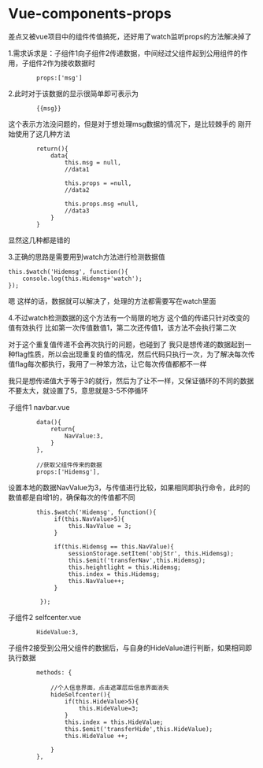 # Vue-components-props

差点又被vue项目中的组件传值搞死，还好用了watch监听props的方法解决掉了

1.需求诉求是：子组件1向子组件2传递数据，中间经过父组件起到公用组件的作用，子组件2作为接收数据时

            props:['msg']


2.此时对于该数据的显示很简单即可表示为

            {{msg}}

这个表示方法没问题的，但是对于想处理msg数据的情况下，是比较棘手的
刚开始使用了这几种方法


            return(){
                data{
                    this.msg = null,
                    //data1

                    this.props = =null,
                    //data2

                    this.props.msg =null,
                    //data3
                }
            }


显然这几种都是错的

3.正确的思路是需要用到watch方法进行检测数据值


    this.$watch('Hidemsg', function(){
        console.log(this.Hidemsg+'watch');
    });


嗯 这样的话，数据就可以解决了，处理的方法都需要写在watch里面

4.不过watch检测数据的这个方法有一个局限的地方
这个值的传递只针对改变的值有效执行
比如第一次传值数值1，第二次还传值1，该方法不会执行第二次

对于这个重复值传递不会再次执行的问题，也碰到了
我只是想传递的数据起到一种flag性质，所以会出现重复的值的情况，然后代码只执行一次，为了解决每次传值flag每次都执行，我用了一种笨方法，让它每次传值都都不一样

我只是想传递值大于等于3的就行，然后为了让不一样，又保证循环的不同的数据不要太大，就设置了5，意思就是3-5不停循环

子组件1 navbar.vue

            data(){
                return{
                    NavValue:3,
                }
            },

            //获取父组件传来的数据
            props:['Hidemsg'],


设置本地的数据NavValue为3，与传值进行比较，如果相同即执行命令，此时的数值都是自增1的，确保每次的传值都不同

            this.$watch('Hidemsg', function(){
                 if(this.NavValue>5){
                     this.NavValue = 3;
                 }

                 if(this.Hidemsg == this.NavValue){
                     sessionStorage.setItem('objStr', this.Hidemsg);
                     this.$emit('transferNav',this.Hidemsg);
                     this.heightlight = this.Hidemsg;
                     this.index = this.Hidemsg;
                     this.NavValue++;
                 }

             });


子组件2 selfcenter.vue

            HideValue:3,

子组件2接受到公用父组件的数据后，与自身的HideValue进行判断，如果相同即执行数据

            methods: {

                //个人信息界面，点击遮罩层后信息界面消失
                hideSelfcenter(){
                    if(this.HideValue>5){
                        this.HideValue=3;
                    }
                    this.index = this.HideValue;
                    this.$emit('transferHide',this.HideValue);
                    this.HideValue ++;

                }
            },